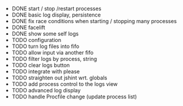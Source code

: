  - DONE start / stop /restart processes
 - DONE basic log display, persistence
 - DONE fix race conditions when starting / stopping many processes
 - DONE facelift
 - DONE show some self logs
 - TODO configuration
 - TODO turn log files into fifo
 - TODO allow input via another fifo
 - TODO filter logs by process, string
 - TODO clear logs button
 - TODO integrate with please
 - TODO straighten out jshint wrt. globals
 - TODO add process control to the logs view
 - TODO advanced log display
 - TODO handle Procfile change (update process list)
